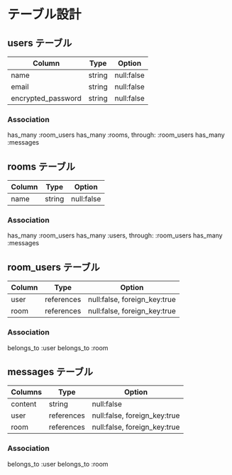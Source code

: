 # テーブル設計

## users テーブル

| Column             | Type   | Option     |
| -------------------| ------ | ---------- |
| name               | string | null:false |
| email              | string | null:false |
| encrypted_password | string | null:false |

### Association
has_many :room_users
has_many :rooms, through: :room_users
has_many :messages 

## rooms テーブル

| Column | Type   | Option     |
| ------ | ------ | ---------- |
| name   | string | null:false |

### Association
has_many :room_users
has_many :users, through: :room_users
has_many :messages

## room_users テーブル

| Column | Type       | Option                       |
| ------ | ---------- | ---------------------------- |
| user   | references | null:false, foreign_key:true |
| room   | references | null:false, foreign_key:true |

### Association
belongs_to :user
belongs_to :room

## messages テーブル
| Columns | Type       | Option
| ------- | ---------- | ---------------------------- |
| content | string     | null:false                   |
| user    | references | null:false, foreign_key:true |
| room    | references | null:false, foreign_key:true |

### Association
belongs_to :user
belongs_to :room